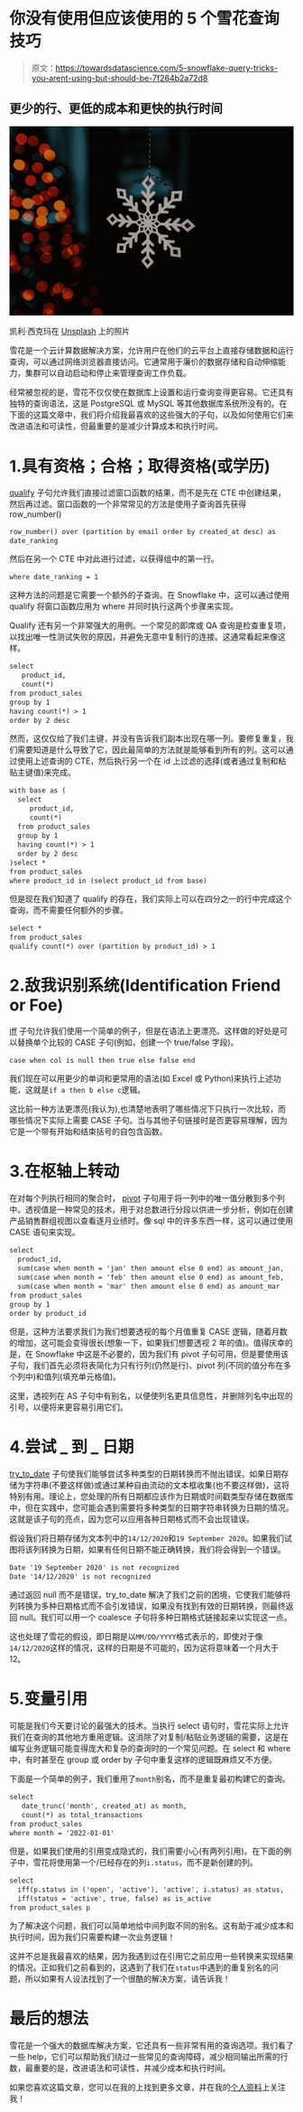 # 你没有使用但应该使用的 5 个雪花查询技巧

> 原文：<https://towardsdatascience.com/5-snowflake-query-tricks-you-arent-using-but-should-be-7f264b2a72d8>

## 更少的行、更低的成本和更快的执行时间

![](img/59f0c32735d64c1d39e48c2b263e9b04.png)

凯利·西克玛在 [Unsplash](https://unsplash.com?utm_source=medium&utm_medium=referral) 上的照片

雪花是一个云计算数据解决方案，允许用户在他们的云平台上直接存储数据和运行查询，可以通过网络浏览器直接访问。它通常用于廉价的数据存储和自动伸缩能力，集群可以自动启动和停止来管理查询工作负载。

经常被忽视的是，雪花不仅仅使在数据库上设置和运行查询变得更容易。它还具有独特的查询语法，这是 PostgreSQL 或 MySQL 等其他数据库系统所没有的。在下面的这篇文章中，我们将介绍我最喜欢的这些强大的子句，以及如何使用它们来改进语法和可读性，但最重要的是减少计算成本和执行时间。

# 1.具有资格；合格；取得资格(或学历)

[qualify](https://docs.snowflake.com/en/sql-reference/constructs/qualify.html) 子句允许我们直接过滤窗口函数的结果，而不是先在 CTE 中创建结果，然后再过滤。窗口函数的一个非常常见的方法是使用子查询首先获得 row_number()

```
row_number() over (partition by email order by created_at desc) as date_ranking
```

然后在另一个 CTE 中对此进行过滤，以获得组中的第一行。

```
where date_ranking = 1
```

这种方法的问题是它需要一个额外的子查询。在 Snowflake 中，这可以通过使用 qualify 将窗口函数应用为 where 并同时执行这两个步骤来实现。

Qualify 还有另一个非常强大的用例。一个常见的即席或 QA 查询是检查重复项，以找出唯一性测试失败的原因，并避免无意中复制行的连接。这通常看起来像这样。

```
select
   product_id,
   count(*)
from product_sales
group by 1
having count(*) > 1
order by 2 desc
```

然而，这仅仅给了我们主键，并没有告诉我们副本出现在哪一列。要修复重复，我们需要知道是什么导致了它，因此最简单的方法就是能够看到所有的列。这可以通过使用上述查询的 CTE，然后执行另一个在 id 上过滤的选择(或者通过复制和粘贴主键值)来完成。

```
with base as (
  select
     product_id,
     count(*)
  from product_sales
  group by 1
  having count(*) > 1
  order by 2 desc
)select *
from product_sales
where product_id in (select product_id from base)
```

但是现在我们知道了 qualify 的存在，我们实际上可以在四分之一的行中完成这个查询，而不需要任何额外的步骤。

```
select *
from product_sales
qualify count(*) over (partition by product_id) > 1
```

# 2.敌我识别系统(Identification Friend or Foe)

[iff](https://docs.snowflake.com/en/sql-reference/functions/iff.html) 子句允许我们使用一个简单的例子，但是在语法上更漂亮。这样做的好处是可以替换单个比较的 CASE 子句(例如，创建一个 true/false 字段)。

```
case when col is null then true else false end
```

我们现在可以用更少的单词和更常用的语法(如 Excel 或 Python)来执行上述功能，这就是`if a then b else c`逻辑。

这比前一种方法更漂亮(我认为),也清楚地表明了哪些情况下只执行一次比较，而哪些情况下实际上需要 CASE 子句。当与其他子句链接时是否更容易理解，因为它是一个带有开始和结束括号的自包含函数。

# 3.在枢轴上转动

在对每个列执行相同的聚合时， [pivot](https://docs.snowflake.com/en/sql-reference/constructs/pivot.html) 子句用于将一列中的唯一值分散到多个列中。透视值是一种常见的技术，用于对总数进行分段以供进一步分析，例如在创建产品销售群组视图以查看逐月业绩时。像 sql 中的许多东西一样，这可以通过使用 CASE 语句来实现。

```
select
  product_id,
  sum(case when month = 'jan' then amount else 0 end) as amount_jan,
  sum(case when month = 'feb' then amount else 0 end) as amount_feb,
  sum(case when month = 'mar' then amount else 0 end) as amount_mar
from product_sales
group by 1
order by product_id
```

但是，这种方法要求我们为我们想要透视的每个月值重复 CASE 逻辑，随着月数的增加，这可能会变得很长(想象一下，如果我们想要透视 2 年的值)。值得庆幸的是，在 Snowflake 中这是不必要的，因为我们有 pivot 子句可用，但是要使用该子句，我们首先必须将表简化为只有行列(仍然是行)、pivot 列(不同的值分布在多个列中)和值列(填充单元格值)。

这里，透视列在 AS 子句中有别名，以便使列名更具信息性，并删除列名中出现的引号，以便将来更容易引用它们。

# 4.尝试 _ 到 _ 日期

[try_to_date](https://docs.snowflake.com/en/sql-reference/functions/try_to_date.html) 子句使我们能够尝试多种类型的日期转换而不抛出错误。如果日期存储为字符串(不要这样做)或通过某种自由流动的文本框收集(也不要这样做)，这将特别有用。理论上，您处理的所有日期都应该作为日期或时间戳类型存储在数据库中，但在实践中，您可能会遇到需要将多种类型的日期字符串转换为日期的情况。这就是该子句的亮点，因为您可以应用各种日期格式而不会出现错误。

假设我们将日期存储为文本列中的`14/12/2020`和`19 September 2020`。如果我们试图将该列转换为日期，如果有任何日期不能正确转换，我们将会得到一个错误。

```
Date '19 September 2020' is not recognized
Date '14/12/2020' is not recognized
```

通过返回 null 而不是错误，try_to_date 解决了我们之前的困境，它使我们能够将列转换为多种日期格式而不会引发错误，如果没有找到有效的日期转换，则最终返回 null。我们可以用一个 coalesce 子句将多种日期格式链接起来以实现这一点。

这也处理了雪花的假设，即日期是以`MM/DD/YYYY`格式表示的，即使对于像 `14/12/2020`这样的情况，这样的日期是不可能的，因为这将意味着一个月大于 12。

# 5.变量引用

可能是我们今天要讨论的最强大的技术。当执行 select 语句时，雪花实际上允许我们在查询的其他地方重用逻辑。这消除了对复制/粘贴业务逻辑的需要，这是在编写业务逻辑可能变得庞大和复杂的查询时的一个常见问题。在 select 和 where 中，有时甚至在 group 或 order by 子句中重复这样的逻辑既麻烦又不方便。

下面是一个简单的例子，我们重用了`month`别名，而不是重复最初构建它的查询。

```
select
   date_trunc('month', created_at) as month,
   count(*) as total_transactions
from product_sales
where month = '2022-01-01'
```

但是，如果我们使用的引用变成隐式的，我们需要小心(有两列引用)。在下面的例子中，雪花将使用第一个/已经存在的列`i.status`，而不是新创建的列。

```
select
  iff(p.status in ('open', 'active'), 'active', i.status) as status,
  iff(status = 'active', true, false) as is_active
from product_sales p
```

为了解决这个问题，我们可以简单地给中间列取不同的别名。这有助于减少成本和执行时间，因为我们只需要构建一次业务逻辑！

这并不总是我最喜欢的结果，因为我遇到过在引用它之前应用一些转换来实现结果的情况。正如我们之前看到的，这遇到了我们在`status`中遇到的重复别名的问题，所以如果有人设法找到了一个很酷的解决方案，请告诉我！

# 最后的想法

雪花是一个强大的数据库解决方案，它还具有一些非常有用的查询选项。我们看了一些 help，它们可以帮助我们绕过一些常见的查询障碍，减少相同输出所需的行数，最重要的是，改进语法和可读性，并减少成本和执行时间。

如果您喜欢这篇文章，您可以在我的上找到更多文章，并在我的[个人资料](https://medium.com/@anthonyli358)上关注我！
